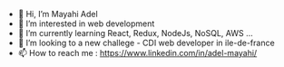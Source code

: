 - 👋 Hi, I’m Mayahi Adel
- 👀 I’m interested in web development
- 🌱 I’m currently learning React, Redux, NodeJs, NoSQL, AWS ...
- 💞️ I’m looking to a new challege - CDI web developer in ile-de-france
- 📫 How to reach me : https://www.linkedin.com/in/adel-mayahi/

<!---
Mayahi-Adel/Mayahi-Adel is a ✨ special ✨ repository because its `README.md` (this file) appears on your GitHub profile.
You can click the Preview link to take a look at your changes.
--->
